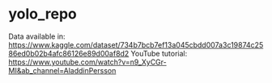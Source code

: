 # yolo_repo

Data available in: https://www.kaggle.com/dataset/734b7bcb7ef13a045cbdd007a3c19874c2586ed0b02b4afc86126e89d00af8d2
YouTube tutorial: https://www.youtube.com/watch?v=n9_XyCGr-MI&ab_channel=AladdinPersson
